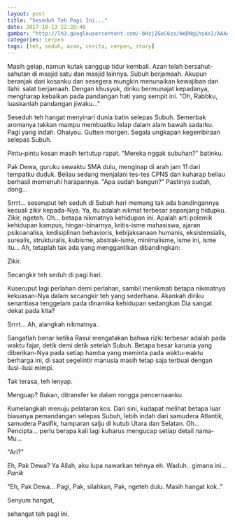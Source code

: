 ```yaml
---
layout: post
title: "Seseduh Teh Pagi Ini..."
date: 2017-10-13 22:28:40
gambar: "http://lh3.googleusercontent.com/-bHzjZGeC6zs/WeDNgLhsAxI/AAAAAAAACdU/VuXVLq36OeMaVCBxKZlixFBa05-8KuDIgCLcBGAs/s900/British-police-drink-tea-with-lonely-elderly-couple.jpg"
categories: cerpen
tags: [teh, seduh, azan, cerita, cerpen, story]
---
```


Masih gelap, namun kutak sanggup tidur kembali. Azan telah bersahut-sahutan di masjid satu dan masjid lainnya. Subuh berjamaah. Akupun beranjak dari kosanku dan sesegera mungkin menunaikan kewajiban dari Ilahi: salat berjamaah. Dengan khusyuk, diriku bermunajat kepadanya, mengharap kebaikan pada pandangan hati yang sempit ini. "Oh, Rabbku, luaskanlah pandangan jiwaku..."

Seseduh teh hangat menyinari dunia batin selepas Subuh. Semerbak aromanya takkan mampu membuatku lelap dalam alam bawah sadarku. Pagi yang indah. Ohaiyou. Gutten morgen. Segala ungkapan kegembiraan selepas Subuh.

Pintu-pintu kosan masih tertutup rapat. "Mereka nggak subuhan?" batinku.

Pak Dewa, guruku sewaktu SMA dulu, menginap di arah jam 11 dari tempatku duduk. Beliau sedang menjalani tes-tes CPNS dan kuharap beliau berhasil memenuhi harapannya. "Apa sudah bangun?" Pastinya sudah, dong...

Srrrt... seseruput teh seduh di Subuh hari memang tak ada bandingannya kecuali zikir kepada-Nya. Ya, itu adalah nikmat terbesar sepanjang hidupku. Zikir, ngeteh. Oh... betapa nikmatnya kehidupan ini. Apalah arti polemik kehidupan kampus, hingar-binarnya, kritis-isme mahasiswa, ajaran psikoanalisa, kedisiplinan behavioris, kebijaksanaan humanis, eksistensialis, surealis, strukturalis, kubisme, abstrak-isme, minimalisme, isme ini, isme itu... Ah, tetaplah tak ada yang menggantikan dibandingkan:

Zikir.

Secangkir teh seduh di pagi hari.

Kuseruput lagi perlahan demi perlahan, sambil menikmati betapa nikmatnya kekuasan-Nya dalam secangkir teh yang sederhana. Akankah diriku senantiasa tenggelam pada dinamika kehidupan sedangkan Dia sangat dekat pada kita?

Srrrt... Ah, alangkah nikmatnya..

Sangatlah benar ketika Rasul mengatakan bahwa rizki terbesar adalah pada waktu fajar, detik demi detik setelah Subuh. Betapa besar karunia yang diberikan-Nya pada setiap hamba yang meminta pada waktu-waktu berharga ini, di saat segelintir manusia masih tetap saja terbuai dengan ilusi-ilusi mimpi.

Tak terasa, teh lenyap.

Menguap? Bukan, ditransfer ke dalam rongga pencernaanku.

Kumelangkah menuju pelataran kos. Dari sini, kudapat melihat betapa luar biasanya pemandangan selepas Subuh, lebih indah dari samudera Atlantik, samudera Pasifik, hamparan salju di kutub Utara dan Selatan. Oh... Pencipta... perlu berapa kali lagi kuharus mengucap setiap detail nama-Mu...

"Ari?"

Eh, Pak Dewa? Ya Allah, aku lupa nawarkan tehnya eh. Waduh.. gimana ini... _Panik_

"Eh, Pak Dewa... Pagi, Pak, silahkan, Pak, ngeteh dulu. Masih hangat kok.."

Senyum hangat,

sehangat teh pagi ini.